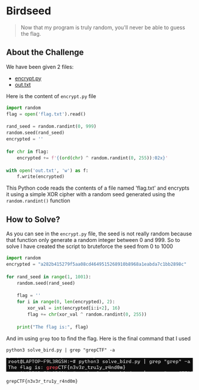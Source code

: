 # Birdseed
> Now that my program is truly random, you'll never be able to guess the flag.

## About the Challenge
We have been given 2 files:
* [encrypt.py](encrypt.py)
* [out.txt](out.txt)

Here is the content of `encrypt.py` file
```python
import random
flag = open('flag.txt').read()

rand_seed = random.randint(0, 999)
random.seed(rand_seed)
encrypted = ''

for chr in flag:
    encrypted += f'{(ord(chr) ^ random.randint(0, 255)):02x}'

with open('out.txt', 'w') as f:
    f.write(encrypted)
```

This Python code reads the contents of a file named 'flag.txt' and encrypts it using a simple XOR cipher with a random seed generated using the `random.randint()` function

## How to Solve?
As you can see in the `encrypt.py` file, the seed is not really random because that function only generate a random integer between 0 and 999. So to solve I have created the script to bruteforce the seed from 0 to 1000

```python
import random
encrypted = "a282b415279f5aa08cd4649515268910b8968a1eabda7c1bb2898c"

for rand_seed in range(1, 1001):
    random.seed(rand_seed)

    flag = ''
    for i in range(0, len(encrypted), 2):
        xor_val = int(encrypted[i:i+2], 16)
        flag += chr(xor_val ^ random.randint(0, 255))

    print("The flag is:", flag)
```

And im using `grep` too to find the flag. Here is the final command that I used

```shell
python3 solve_bird.py | grep "grepCTF" -a
```

![flag](images/flag.png)

```
grepCTF{n3v3r_tru1y_r4nd0m}
```
